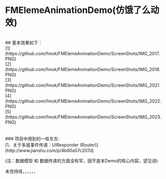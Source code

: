 # FMElemeAnimationDemo(仿饿了么动效)
<br>
## 基本效果如下：
<br>
[1](https://github.com/fmok/FMElemeAnimationDemo/ScreenShots/IMG_2017.PNG)<br>
[2](https://github.com/fmok/FMElemeAnimationDemo/ScreenShots/IMG_2018.PNG)<br>
[3](https://github.com/fmok/FMElemeAnimationDemo/ScreenShots/IMG_2021.PNG)<br>
[4](https://github.com/fmok/FMElemeAnimationDemo/ScreenShots/IMG_2022.PNG)<br>
[5](https://github.com/fmok/FMElemeAnimationDemo/ScreenShots/IMG_2023.PNG)<br>

<br>
<br>
### 项目中用到的一些东东: 
<br>
[1、关于多层事件传递：UIResponder (Router)](http://www.jianshu.com/p/4b60a57c207d) <br>

(注：数据模型 和 数据传递的方面没有写，因不是本Demo的核心内容，望见谅)<br>

未完待续，，，，，，
